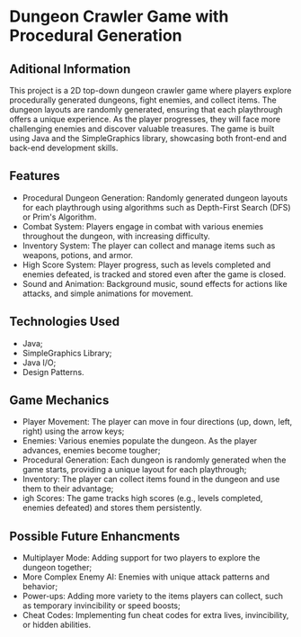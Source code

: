 # Dungeon Crawler Game with Procedural Generation


## Aditional Information

This project is a 2D top-down dungeon crawler game where players explore procedurally generated dungeons, fight enemies, and collect items. The dungeon layouts are randomly generated, ensuring that each playthrough offers a unique experience. As the player progresses, they will face more challenging enemies and discover valuable treasures. The game is built using Java and the SimpleGraphics library, showcasing both front-end and back-end development skills.


## Features

- Procedural Dungeon Generation: Randomly generated dungeon layouts for each playthrough using algorithms such as Depth-First Search (DFS) or Prim's Algorithm.
- Combat System: Players engage in combat with various enemies throughout the dungeon, with increasing difficulty.
- Inventory System: The player can collect and manage items such as weapons, potions, and armor.
- High Score System: Player progress, such as levels completed and enemies defeated, is tracked and stored even after the game is closed.
- Sound and Animation: Background music, sound effects for actions like attacks, and simple animations for movement.


## Technologies Used

- Java;
- SimpleGraphics Library;
- Java I/O;
- Design Patterns.


## Game Mechanics

- Player Movement: The player can move in four directions (up, down, left, right) using the arrow keys;
- Enemies: Various enemies populate the dungeon. As the player advances, enemies become tougher;
- Procedural Generation: Each dungeon is randomly generated when the game starts, providing a unique layout for each playthrough;
- Inventory: The player can collect items found in the dungeon and use them to their advantage;
- igh Scores: The game tracks high scores (e.g., levels completed, enemies defeated) and stores them persistently.


## Possible Future Enhancments

- Multiplayer Mode: Adding support for two players to explore the dungeon together;
- More Complex Enemy AI: Enemies with unique attack patterns and behavior;
- Power-ups: Adding more variety to the items players can collect, such as temporary invincibility or speed boosts;
- Cheat Codes: Implementing fun cheat codes for extra lives, invincibility, or hidden abilities.





